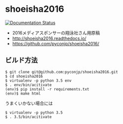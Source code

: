 # shoeisha2016

[![Documentation Status](https://readthedocs.org/projects/shoeisha2016/badge/?version=latest)](http://shoeisha2016.readthedocs.io/ja/latest/?badge=latest)

- 2016メディアスポンサーの翔泳社さん用原稿
- http://shoeisha2016.readthedocs.io/
- https://github.com/pyconjp/shoeisha2016/

## ビルド方法

```
$ git clone git@github.com:pyconjp/shoeisha2016.git
$ cd shoeisha2016
$ virtualenv -p python 3.5 env
$ . env/bin/acitivate
(env)$ pip install -r requirements.txt
(env)$ make html
```

うまくいかない場合には

```
$ virtualenv -p python 3.5
$ . 3.5/bin/acitivate
```
